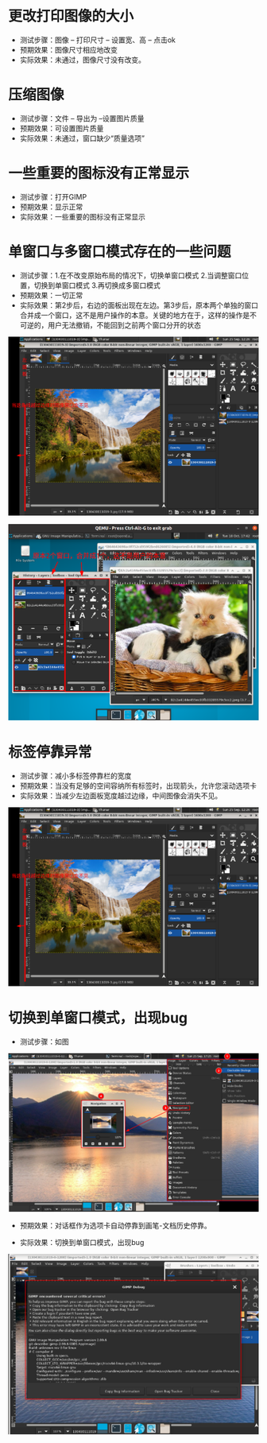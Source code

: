 # 更改打印图像的大小

- 测试步骤：图像 – 打印尺寸 – 设置宽、高 – 点击ok
- 预期效果：图像尺寸相应地改变
- 实际效果：未通过，图像尺寸没有改变。

# 压缩图像

- 测试步骤：文件 – 导出为 –设置图片质量
- 预期效果：可设置图片质量
- 实际效果：未通过，窗口缺少“质量选项”

# 一些重要的图标没有正常显示

- 测试步骤：打开GIMP
- 预期效果：显示正常
- 实际效果：一些重要的图标没有正常显示

# 单窗口与多窗口模式存在的一些问题

- 测试步骤：1.在不改变原始布局的情况下，切换单窗口模式 2.当调整窗口位置，切换到单窗口模式 3.再切换成多窗口模式
- 预期效果：一切正常
- 实际效果：第2步后，右边的面板出现在左边。第3步后，原本两个单独的窗口合并成一个窗口，这不是用户操作的本意。关键的地方在于，这样的操作是不可逆的，用户无法撤销，不能回到之前两个窗口分开的状态

![](./img/Picture1.png)

![](./img/Picture2.png)

# 标签停靠异常

- 测试步骤：减小多标签停靠栏的宽度
- 预期效果：当没有足够的空间容纳所有标签时，出现箭头，允许您滚动选项卡
- 实际效果：当减少左边面板宽度越过边缘，中间图像会消失不见。

![](./img/Picture3.png)

# 切换到单窗口模式，出现bug

- 测试步骤：如图

![](./img/Picture4.png)

- 预期效果：对话框作为选项卡自动停靠到画笔-文档历史停靠。

- 实际效果：切换到单窗口模式，出现bug

![](./img/Picture5.png)